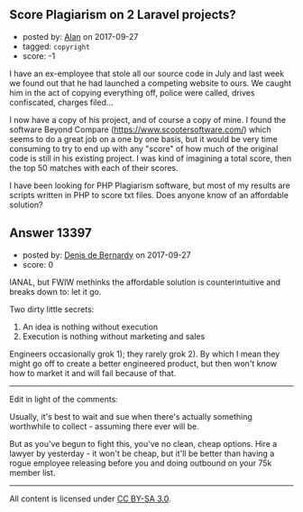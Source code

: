 ## Score Plagiarism on 2 Laravel projects?

- posted by: [Alan](https://stackexchange.com/users/3628669/alan) on 2017-09-27
- tagged: `copyright`
- score: -1

I have an ex-employee that stole all our source code in July and last week we found out that he had launched a competing website to ours. We caught him in the act of copying everything off, police were called, drives confiscated, charges filed...

I now have a copy of his project, and of course a copy of mine. I found the software Beyond Compare (https://www.scootersoftware.com/) which seems to do a great job on a one by one basis, but it would be very time consuming to try to end up with any "score" of how much of the original code is still in his existing project. I was kind of imagining a total score, then the top 50 matches with each of their scores.

I have been looking for PHP Plagiarism software, but most of my results are scripts written in PHP to score txt files. Does anyone know of an affordable solution?


## Answer 13397

- posted by: [Denis de Bernardy](https://stackexchange.com/users/182468/denis-de-bernardy) on 2017-09-27
- score: 0

IANAL, but FWIW methinks the affordable solution is counterintuitive and breaks down to: let it go.

Two dirty little secrets:

1. An idea is nothing without execution
2. Execution is nothing without marketing and sales

Engineers occasionally grok 1); they rarely grok 2). By which I mean they might go off to create a better engineered product, but then won't know how to market it and will fail because of that.

---

Edit in light of the comments:

Usually, it's best to wait and sue when there's actually something worthwhile to collect - assuming there ever will be.

But as you've begun to fight this, you've no clean, cheap options. Hire a lawyer by yesterday - it won't be cheap, but it'll be better than having a rogue employee releasing before you and doing outbound on your 75k member list.



---

All content is licensed under [CC BY-SA 3.0](https://creativecommons.org/licenses/by-sa/3.0/).
